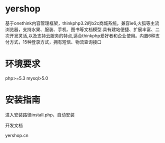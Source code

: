 # yershop

 基于onethink内容管理框架，thinkphp3.2的b2c商城系统。兼容ie6,火狐等主流浏览器，支持水果、服装、手机、图书等文档模型.具有建站便捷、扩展丰富、二次开发灵活,以及支持云服务的特点,适合thinkphp爱好者和企业使用。内置6种支付方式，15种登录方式，拥有短信、物流查询接口
 
环境要求
=======
php>=5.3
mysql>5.0
 
安装指南 
=======
进入安装路径install.php，自动安装

开发文档

yershop.cn
